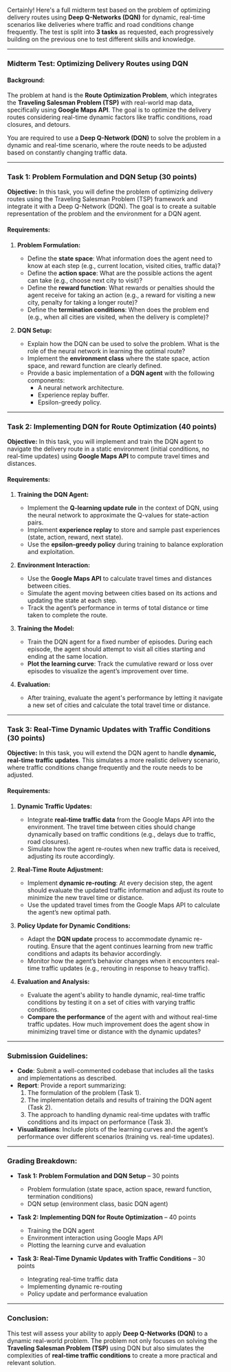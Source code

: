 Certainly! Here's a full midterm test based on the problem of optimizing delivery routes using **Deep Q-Networks (DQN)** for dynamic, real-time scenarios like deliveries where traffic and road conditions change frequently. The test is split into **3 tasks** as requested, each progressively building on the previous one to test different skills and knowledge.

---

### **Midterm Test: Optimizing Delivery Routes using DQN**

#### **Background:**
The problem at hand is the **Route Optimization Problem**, which integrates the **Traveling Salesman Problem (TSP)** with real-world map data, specifically using **Google Maps API**. The goal is to optimize the delivery routes considering real-time dynamic factors like traffic conditions, road closures, and detours.

You are required to use a **Deep Q-Network (DQN)** to solve the problem in a dynamic and real-time scenario, where the route needs to be adjusted based on constantly changing traffic data.

---

### **Task 1: Problem Formulation and DQN Setup (30 points)**

**Objective:** 
In this task, you will define the problem of optimizing delivery routes using the Traveling Salesman Problem (TSP) framework and integrate it with a Deep Q-Network (DQN). The goal is to create a suitable representation of the problem and the environment for a DQN agent.

#### **Requirements:**
1. **Problem Formulation:**
   - Define the **state space**: What information does the agent need to know at each step (e.g., current location, visited cities, traffic data)?
   - Define the **action space**: What are the possible actions the agent can take (e.g., choose next city to visit)?
   - Define the **reward function**: What rewards or penalties should the agent receive for taking an action (e.g., a reward for visiting a new city, penalty for taking a longer route)?
   - Define the **termination conditions**: When does the problem end (e.g., when all cities are visited, when the delivery is complete)?

2. **DQN Setup:**
   - Explain how the DQN can be used to solve the problem. What is the role of the neural network in learning the optimal route?
   - Implement the **environment class** where the state space, action space, and reward function are clearly defined.
   - Provide a basic implementation of a **DQN agent** with the following components:
     - A neural network architecture.
     - Experience replay buffer.
     - Epsilon-greedy policy.

---

### **Task 2: Implementing DQN for Route Optimization (40 points)**

**Objective:** 
In this task, you will implement and train the DQN agent to navigate the delivery route in a static environment (initial conditions, no real-time updates) using **Google Maps API** to compute travel times and distances.

#### **Requirements:**
1. **Training the DQN Agent:**
   - Implement the **Q-learning update rule** in the context of DQN, using the neural network to approximate the Q-values for state-action pairs.
   - Implement **experience replay** to store and sample past experiences (state, action, reward, next state).
   - Use the **epsilon-greedy policy** during training to balance exploration and exploitation.

2. **Environment Interaction:**
   - Use the **Google Maps API** to calculate travel times and distances between cities.
   - Simulate the agent moving between cities based on its actions and updating the state at each step.
   - Track the agent’s performance in terms of total distance or time taken to complete the route.

3. **Training the Model:**
   - Train the DQN agent for a fixed number of episodes. During each episode, the agent should attempt to visit all cities starting and ending at the same location.
   - **Plot the learning curve**: Track the cumulative reward or loss over episodes to visualize the agent’s improvement over time.

4. **Evaluation:**
   - After training, evaluate the agent's performance by letting it navigate a new set of cities and calculate the total travel time or distance.

---

### **Task 3: Real-Time Dynamic Updates with Traffic Conditions (30 points)**

**Objective:** 
In this task, you will extend the DQN agent to handle **dynamic, real-time traffic updates**. This simulates a more realistic delivery scenario, where traffic conditions change frequently and the route needs to be adjusted.

#### **Requirements:**
1. **Dynamic Traffic Updates:**
   - Integrate **real-time traffic data** from the Google Maps API into the environment. The travel time between cities should change dynamically based on traffic conditions (e.g., delays due to traffic, road closures).
   - Simulate how the agent re-routes when new traffic data is received, adjusting its route accordingly.

2. **Real-Time Route Adjustment:**
   - Implement **dynamic re-routing**: At every decision step, the agent should evaluate the updated traffic information and adjust its route to minimize the new travel time or distance.
   - Use the updated travel times from the Google Maps API to calculate the agent’s new optimal path.
   
3. **Policy Update for Dynamic Conditions:**
   - Adapt the **DQN update** process to accommodate dynamic re-routing. Ensure that the agent continues learning from new traffic conditions and adapts its behavior accordingly.
   - Monitor how the agent’s behavior changes when it encounters real-time traffic updates (e.g., rerouting in response to heavy traffic).

4. **Evaluation and Analysis:**
   - Evaluate the agent's ability to handle dynamic, real-time traffic conditions by testing it on a set of cities with varying traffic conditions.
   - **Compare the performance** of the agent with and without real-time traffic updates. How much improvement does the agent show in minimizing travel time or distance with the dynamic updates?

---

### **Submission Guidelines:**
- **Code**: Submit a well-commented codebase that includes all the tasks and implementations as described.
- **Report**: Provide a report summarizing:
  1. The formulation of the problem (Task 1).
  2. The implementation details and results of training the DQN agent (Task 2).
  3. The approach to handling dynamic real-time updates with traffic conditions and its impact on performance (Task 3).
- **Visualizations**: Include plots of the learning curves and the agent’s performance over different scenarios (training vs. real-time updates).

---

### **Grading Breakdown:**
- **Task 1: Problem Formulation and DQN Setup** – 30 points
  - Problem formulation (state space, action space, reward function, termination conditions)
  - DQN setup (environment class, basic DQN agent)
  
- **Task 2: Implementing DQN for Route Optimization** – 40 points
  - Training the DQN agent
  - Environment interaction using Google Maps API
  - Plotting the learning curve and evaluation

- **Task 3: Real-Time Dynamic Updates with Traffic Conditions** – 30 points
  - Integrating real-time traffic data
  - Implementing dynamic re-routing
  - Policy update and performance evaluation

---

### **Conclusion:**
This test will assess your ability to apply **Deep Q-Networks (DQN)** to a dynamic real-world problem. The problem not only focuses on solving the **Traveling Salesman Problem (TSP)** using DQN but also simulates the complexities of **real-time traffic conditions** to create a more practical and relevant solution.